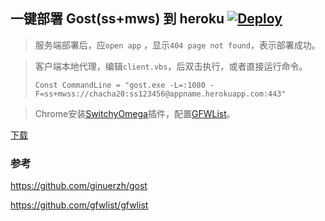 ## 一键部署 Gost(ss+mws) 到 heroku  [![Deploy](https://www.herokucdn.com/deploy/button.png)](https://heroku.com/deploy)

> 服务端部署后，应`open app` ，显示`404 page not found`，表示部署成功。

> 客户端本地代理，编辑`client.vbs`，后双击执行，或者直接运行命令。
> ```
> Const CommandLine = "gost.exe -L=:1080 -F=ss+mwss://chacha20:ss123456@appname.herokuapp.com:443"
> ```

> Chrome安装[SwitchyOmega](https://github.com/FelisCatus/SwitchyOmega/releases)插件，配置[GFWList](https://github.com/gfwlist/gfwlist)。

[下载](https://github.com/xiaokaixuan/gost-heroku/releases/tag/v2.8.1)

### 参考 
https://github.com/ginuerzh/gost

https://github.com/gfwlist/gfwlist

